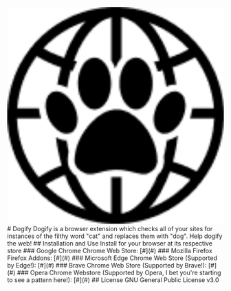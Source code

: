 <img src="/src/img/dogify128.png" alt="Dogify icon" title="Help Dogify the web!" width="600" />
# Dogify
Dogify is a browser extension which checks all of your sites for instances of the filthy word "cat" and replaces them with "dog". Help dogify the web!
## Installation and Use
Install for your browser at its respective store
### Google Chrome
Chrome Web Store: [#](#)
### Mozilla Firefox
Firefox Addons: [#](#)
### Microsoft Edge 
Chrome Web Store (Supported by Edge!): [#](#)
### Brave
Chrome Web Store (Supported by Brave!): [#](#)
### Opera
Chrome Webstore (Supported by Opera, I bet you're starting to see a pattern here!): [#](#)
## License
GNU General Public License v3.0
